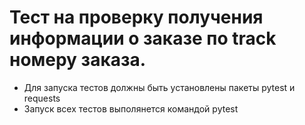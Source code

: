 ﻿# Тест на проверку получения информации о заказе по track номеру заказа.
- Для запуска тестов должны быть установлены пакеты pytest и requests
- Запуск всех тестов выполянется командой pytest